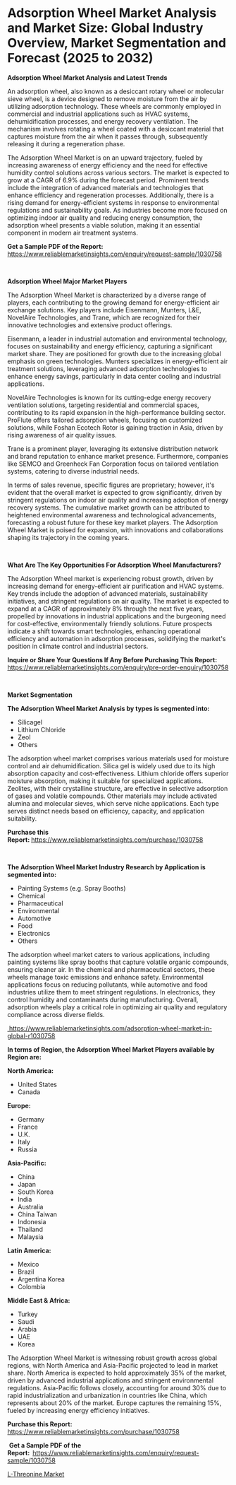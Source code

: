 <p><h1>Adsorption Wheel Market Analysis and Market Size: Global Industry Overview, Market Segmentation and Forecast (2025 to 2032)</h1></p><p><strong>Adsorption Wheel Market Analysis and Latest Trends</strong></p>
<p><p>An adsorption wheel, also known as a desiccant rotary wheel or molecular sieve wheel, is a device designed to remove moisture from the air by utilizing adsorption technology. These wheels are commonly employed in commercial and industrial applications such as HVAC systems, dehumidification processes, and energy recovery ventilation. The mechanism involves rotating a wheel coated with a desiccant material that captures moisture from the air when it passes through, subsequently releasing it during a regeneration phase.</p><p>The Adsorption Wheel Market is on an upward trajectory, fueled by increasing awareness of energy efficiency and the need for effective humidity control solutions across various sectors. The market is expected to grow at a CAGR of 6.9% during the forecast period. Prominent trends include the integration of advanced materials and technologies that enhance efficiency and regeneration processes. Additionally, there is a rising demand for energy-efficient systems in response to environmental regulations and sustainability goals. As industries become more focused on optimizing indoor air quality and reducing energy consumption, the adsorption wheel presents a viable solution, making it an essential component in modern air treatment systems.</p></p>
<p><strong>Get a Sample PDF of the Report:&nbsp;</strong> <a href="https://www.reliablemarketinsights.com/enquiry/request-sample/1030758?utm_campaign=2538&utm_medium=2&utm_source=Github&utm_content=ia&utm_term=21032025&utm_id=adsorption-wheel">https://www.reliablemarketinsights.com/enquiry/request-sample/1030758</a></p>
<p>&nbsp;</p>
<p><strong>Adsorption Wheel Major Market Players</strong></p>
<p><p>The Adsorption Wheel Market is characterized by a diverse range of players, each contributing to the growing demand for energy-efficient air exchange solutions. Key players include Eisenmann, Munters, L&E, NovelAire Technologies, and Trane, which are recognized for their innovative technologies and extensive product offerings. </p><p>Eisenmann, a leader in industrial automation and environmental technology, focuses on sustainability and energy efficiency, capturing a significant market share. They are positioned for growth due to the increasing global emphasis on green technologies. Munters specializes in energy-efficient air treatment solutions, leveraging advanced adsorption technologies to enhance energy savings, particularly in data center cooling and industrial applications.</p><p>NovelAire Technologies is known for its cutting-edge energy recovery ventilation solutions, targeting residential and commercial spaces, contributing to its rapid expansion in the high-performance building sector. ProFlute offers tailored adsorption wheels, focusing on customized solutions, while Foshan Ecotech Rotor is gaining traction in Asia, driven by rising awareness of air quality issues.</p><p>Trane is a prominent player, leveraging its extensive distribution network and brand reputation to enhance market presence. Furthermore, companies like SEMCO and Greenheck Fan Corporation focus on tailored ventilation systems, catering to diverse industrial needs.</p><p>In terms of sales revenue, specific figures are proprietary; however, it's evident that the overall market is expected to grow significantly, driven by stringent regulations on indoor air quality and increasing adoption of energy recovery systems. The cumulative market growth can be attributed to heightened environmental awareness and technological advancements, forecasting a robust future for these key market players. The Adsorption Wheel Market is poised for expansion, with innovations and collaborations shaping its trajectory in the coming years.</p></p>
<p>&nbsp;</p>
<p><strong>What Are The Key Opportunities For Adsorption Wheel Manufacturers?</strong></p>
<p><p>The Adsorption Wheel market is experiencing robust growth, driven by increasing demand for energy-efficient air purification and HVAC systems. Key trends include the adoption of advanced materials, sustainability initiatives, and stringent regulations on air quality. The market is expected to expand at a CAGR of approximately 8% through the next five years, propelled by innovations in industrial applications and the burgeoning need for cost-effective, environmentally friendly solutions. Future prospects indicate a shift towards smart technologies, enhancing operational efficiency and automation in adsorption processes, solidifying the market's position in climate control and industrial sectors.</p></p>
<p><strong>Inquire or Share Your Questions If Any Before Purchasing This Report:</strong> <a href="https://www.reliablemarketinsights.com/enquiry/pre-order-enquiry/1030758?utm_campaign=2538&utm_medium=2&utm_source=Github&utm_content=ia&utm_term=21032025&utm_id=adsorption-wheel">https://www.reliablemarketinsights.com/enquiry/pre-order-enquiry/1030758</a></p>
<p>&nbsp;</p>
<p><strong>Market Segmentation</strong></p>
<p><strong>The Adsorption Wheel Market Analysis by types is segmented into:</strong></p>
<p><ul><li>Silicagel</li><li>Lithium Chloride</li><li>Zeol</li><li>Others</li></ul></p>
<p><p>The adsorption wheel market comprises various materials used for moisture control and air dehumidification. Silica gel is widely used due to its high absorption capacity and cost-effectiveness. Lithium chloride offers superior moisture absorption, making it suitable for specialized applications. Zeolites, with their crystalline structure, are effective in selective adsorption of gases and volatile compounds. Other materials may include activated alumina and molecular sieves, which serve niche applications. Each type serves distinct needs based on efficiency, capacity, and application suitability.</p></p>
<p><strong>Purchase this Report:&nbsp;</strong><a href="https://www.reliablemarketinsights.com/purchase/1030758?utm_campaign=2538&utm_medium=2&utm_source=Github&utm_content=ia&utm_term=21032025&utm_id=adsorption-wheel">https://www.reliablemarketinsights.com/purchase/1030758</a></p>
<p>&nbsp;</p>
<p><strong>The Adsorption Wheel Market Industry Research by Application is segmented into:</strong></p>
<p><ul><li>Painting Systems (e.g. Spray Booths)</li><li>Chemical</li><li>Pharmaceutical</li><li>Environmental</li><li>Automotive</li><li>Food</li><li>Electronics</li><li>Others</li></ul></p>
<p><p>The adsorption wheel market caters to various applications, including painting systems like spray booths that capture volatile organic compounds, ensuring cleaner air. In the chemical and pharmaceutical sectors, these wheels manage toxic emissions and enhance safety. Environmental applications focus on reducing pollutants, while automotive and food industries utilize them to meet stringent regulations. In electronics, they control humidity and contaminants during manufacturing. Overall, adsorption wheels play a critical role in optimizing air quality and regulatory compliance across diverse fields.</p></p>
<p><a href="https://www.reliablemarketinsights.com/adsorption-wheel-market-in-global-r1030758?utm_campaign=2538&utm_medium=2&utm_source=Github&utm_content=ia&utm_term=21032025&utm_id=adsorption-wheel">&nbsp;https://www.reliablemarketinsights.com/adsorption-wheel-market-in-global-r1030758</a></p>
<p><strong>In terms of Region, the Adsorption Wheel Market Players available by Region are:</strong></p>
<p>
    <p> <strong> North America: </strong>
        <ul>
            <li>United States</li>
            <li>Canada</li>
        </ul>
        </p> 
    <p> <strong> Europe: </strong>
        <ul>
            <li>Germany</li>
            <li>France</li>
            <li>U.K.</li>
            <li>Italy</li>
            <li>Russia</li>
        </ul>
        </p> 
    <p> <strong> Asia-Pacific: </strong>
        <ul>
            <li>China</li>
            <li>Japan</li>
            <li>South Korea</li>
            <li>India</li>
            <li>Australia</li>
            <li>China Taiwan</li>
            <li>Indonesia</li>
            <li>Thailand</li>
            <li>Malaysia</li>
        </ul>
        </p> 
    <p> <strong> Latin America: </strong>
        <ul>
            <li>Mexico</li>
            <li>Brazil</li>
            <li>Argentina Korea</li>
            <li>Colombia</li>
        </ul>
        </p> 
    <p> <strong> Middle East & Africa: </strong>
        <ul>
            <li>Turkey</li>
            <li>Saudi</li>
            <li>Arabia</li>
            <li>UAE</li>
            <li>Korea</li>
        </ul>
    </p>
    </p>
<p><p>The Adsorption Wheel Market is witnessing robust growth across global regions, with North America and Asia-Pacific projected to lead in market share. North America is expected to hold approximately 35% of the market, driven by advanced industrial applications and stringent environmental regulations. Asia-Pacific follows closely, accounting for around 30% due to rapid industrialization and urbanization in countries like China, which represents about 20% of the market. Europe captures the remaining 15%, fueled by increasing energy efficiency initiatives.</p></p>
<p><strong>Purchase this Report: </strong><a href="https://www.reliablemarketinsights.com/purchase/1030758?utm_campaign=2538&utm_medium=2&utm_source=Github&utm_content=ia&utm_term=21032025&utm_id=adsorption-wheel">https://www.reliablemarketinsights.com/purchase/1030758</a></p>
<p>&nbsp;<strong>Get a Sample PDF of the Report:&nbsp;&nbsp;</strong><a href="https://www.reliablemarketinsights.com/enquiry/request-sample/1030758?utm_campaign=2538&utm_medium=2&utm_source=Github&utm_content=ia&utm_term=21032025&utm_id=adsorption-wheel">https://www.reliablemarketinsights.com/enquiry/request-sample/1030758</a></p>
<p><strong></strong></p>
<p><p><a href="https://github.com/ujanoandryvw/Market-Research-Report-List-1/blob/main/l-threonine-market.md?utm_campaign=2538&utm_medium=2&utm_source=Github&utm_content=ia&utm_term=21032025&utm_id=adsorption-wheel">L-Threonine Market</a></p></p>